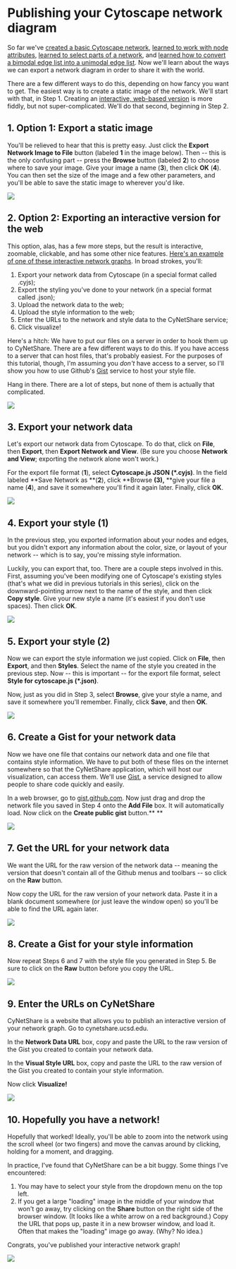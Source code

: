 # Publishing your Cytoscape network diagram

So far we've [created a basic Cytoscape network](readme.md), [learned to work with node attributes](working-with-attributes.md), [learned to select parts of a network](working-with-selections.md), and [learned how to convert a bimodal edge list into a unimodal edge list](get-a-unimodal-network.md). Now we'll learn about the ways we can export a network diagram in order to share it with the world.

There are a few different ways to do this, depending on how fancy you want to get. The easiest way is to create a static image of the network. We'll start with that, in Step 1. Creating an [interactive, web-based version](http://goo.gl/j9pgdq) is more fiddly, but not super-complicated. We'll do that second, beginning in Step 2.

## 1. Option 1: Export a static image

You'll be relieved to hear that this is pretty easy. Just click the **Export Network Image to File** button (labeled **1** in the image below). Then -- this is the only confusing part -- press the **Browse** button (labeled **2**) to choose where to save your image. Give your image a name (**3**), then click **OK** (**4**). You can then set the size of the image and a few other parameters, and you'll be able to save the static image to wherever you'd like.

![][1]

[1]: images/publishing-your-network-diagram/option-1--export-a-static-image.png

## 2. Option 2: Exporting an interactive version for the web

This option, alas, has a few more steps, but the result is interactive, zoomable, clickable, and has some other nice features. [Here's an example of one of these interactive network graphs](http://goo.gl/s4BnEu). In broad strokes, you'll:

1. Export your network data from Cytoscape (in a special format called .cyjs);
1. Export the styling you've done to your network (in a special format called .json);
1. Upload the network data to the web;
1. Upload the style information to the web;
1. Enter the URLs to the network and style data to the CyNetShare service;
1. Click visualize!

Here's a hitch: We have to put our files on a server in order to hook them up to CyNetShare. There are a few different ways to do this. If you have access to a server that can host files, that's probably easiest. For the purposes of this tutorial, though, I'm assuming you *don't* have access to a server, so I'll show you how to use Github's [Gist](https://gist.github.com/) service to host your style file.

Hang in there. There are a lot of steps, but none of them is actually that complicated.

![][2]

[2]: images/publishing-your-network-diagram/option-2--exporting-an-interactive-version-for-the-web.png

## 3. Export your network data

Let's export our network data from Cytoscape. To do that, click on **File**, then **Export**, then **Export Network and View**. (Be sure you choose **Network and View**; exporting the network alone won't work.)

For the export file format (**1**), select **Cytoscape.js JSON (*.cyjs)**. In the field labeled **Save Network as **(**2**), click **Browse **(**3**),** **give your file a name (**4**), and save it somewhere you'll find it again later. Finally, click **OK**.

![][3]

[3]: images/publishing-your-network-diagram/export-your-network-data.png

## 4. Export your style (1)

In the previous step, you exported information about your nodes and edges, but you didn't export any information about the color, size, or layout of your network -- which is to say, you're missing style information.

Luckily, you can export that, too. There are a couple steps involved in this. First, assuming you've been modifying one of Cytoscape's existing styles (that's what we did in previous tutorials in this series), click on the downward-pointing arrow next to the name of the style, and then click **Copy style**. Give your new style a name (it's easiest if you don't use spaces). Then click **OK**.

![][4]

[4]: images/publishing-your-network-diagram/export-your-style--1-.png

## 5. Export your style (2)

Now we can export the style information we just copied. Click on **File**, then **Export**, and then **Styles**. Select the name of the style you created in the previous step. Now -- this is important -- for the export file format, select **Style for cytoscape.js (*.json)**.

Now, just as you did in Step 3, select **Browse**, give your style a name, and save it somewhere you'll remember. Finally, click **Save**, and then **OK**.

![][5]

[5]: images/publishing-your-network-diagram/export-your-style--2-.png

## 6. Create a Gist for your network data

Now we have one file that contains our network data and one file that contains style information. We have to put both of these files on the internet somewhere so that the CyNetShare application, which will host our visualization, can access them. We'll use [Gist](https://gist.github.com/), a service designed to allow people to share code quickly and easily.

In a web browser, go to [gist.github.com](https://gist.github.com/). Now just drag and drop the network file you saved in Step 4 onto the **Add File** box. It will automatically load. Now click on the **Create public gist** button.** **

![][6]

[6]: images/publishing-your-network-diagram/create-a-gist-for-your-network-data.png

## 7. Get the URL for your network data

We want the URL for the raw version of the network data -- meaning the version that doesn't contain all of the Github menus and toolbars -- so click on the **Raw** button.

Now copy the URL for the raw version of your network data. Paste it in a blank document somewhere (or just leave the window open) so you'll be able to find the URL again later.

![][7]

[7]: images/publishing-your-network-diagram/get-the-url-for-your-network-data.png

## 8. Create a Gist for your style information

Now repeat Steps 6 and 7 with the style file you generated in Step 5. Be sure to click on the **Raw** button before you copy the URL.

![][8]

[8]: images/publishing-your-network-diagram/create-a-gist-for-your-style-information.png

## 9. Enter the URLs on CyNetShare

CyNetShare is a website that allows you to publish an interactive version of your network graph. Go to cynetshare.ucsd.edu.

In the **Network Data URL** box, copy and paste the URL to the raw version of the Gist you created to contain your network data.

In the **Visual Style URL** box, copy and paste the URL to the raw version of the Gist you created to contain your style information.

Now click **Visualize!**

![][9]

[9]: images/publishing-your-network-diagram/enter-the-urls-on-cynetshare.png

## 10. Hopefully you have a network!

Hopefully that worked! Ideally, you'll be able to zoom into the network using the scroll wheel (or two fingers) and move the canvas around by clicking, holding for a moment, and dragging.

In practice, I've found that CyNetShare can be a bit buggy. Some things I've encountered:

1. You may have to select your style from the dropdown menu on the top left.
1. If you get a large "loading" image in the middle of your window that won't go away, try clicking on the **Share** button on the right side of the browser window. (It looks like a white arrow on a red background.) Copy the URL that pops up, paste it in a new browser window, and load it. Often that makes the "loading" image go away. (Why? No idea.)

Congrats, you've published your interactive network graph!

![][10]

[10]: images/publishing-your-network-diagram/hopefully-you-have-a-network-.png
